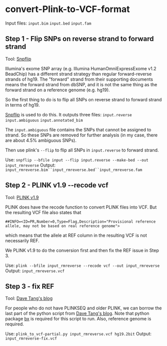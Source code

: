 # convert-Plink-to-VCF-format

Input files:
`input.bim`
`input.bed`
`input.fam`

## Step 1 - Flip SNPs on reverse strand to forward strand
Tool: [Snpflip](https://github.com/biocore-ntnu/snpflip)

Illumina's exome SNP array (e.g. Illumina HumanOmniExpressExome v1.2 BeadChip) has a different strand strategy than regular forward-reverse strands of hg19. The "forward" strand from their supporting documents means the forward strand from dbSNP, and it is not the same thing as the forward strand on a reference genome (e.g. hg19).

So the first thing to do is to flip all SNPs on reverse strand to forward strand in terms of hg19.

[Snpflip](https://github.com/biocore-ntnu/snpflip) is used to do this.
It outputs three files:
`input.reverse` 
`input.ambiguous` 
`input.annotated_bim` 


The `input.ambiguous` file contains the SNPs that cannot be assigned to strand. So these SNPs are removed for further analysis (in my case, there are about 4.5% ambiguous SNPs).

Then use plink's `--flip` to flip all SNPs in `input.reverse` to forward strand.

Use: `snpflip --bfile input --flip input.reverse --make-bed --out input_rmreverse`
Output: `input_rmreverse.bim``input_rmreverse.bed``input_rmreverse.fam`

## Step 2 - PLINK v1.9 --recode vcf
Tool: [PLINK v1.9](https://www.cog-genomics.org/plink2)

PLINK does have the recode function to convert PLINK files into VCF. But the resulting VCF file also states that
```
##INFO=<ID=PR,Number=0,Type=Flag,Description="Provisional reference allele, may not be based on real reference genome">
```
which means that the allele at REF column in the resulting VCF is not necessarily REF.

We PLINK v1.9 to do the conversion first and then fix the REF issue in Step 3.

Use: `plink --bfile input_rmreverse --recode vcf --out input_rmreverse`
Output: `input_rmreverse.vcf`

## Step 3 - fix REF
Tool: [Dave Tang's blog](https://davetang.org/muse/2015/08/19/converting-ped-into-vcf/)

For people who do not have PLINKSEQ and older PLINK, we can borrow the last part of the python script from [Dave Tang's blog](https://davetang.org/muse/2015/08/19/converting-ped-into-vcf/).
Note that python package [bx](https://github.com/bxlab/bx-python) is required for this script to run. Also, reference genome is required.

Use: `plink_to_vcf-partial.py input_rmreverse.vcf hg19.2bit`
Output: `input_rmreverse-fix.vcf`




